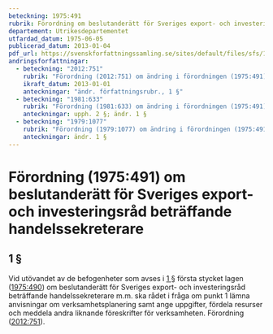```yaml
---
beteckning: 1975:491
rubrik: Förordning om beslutanderätt för Sveriges export- och investeringsråd beträffande handelssekreterare
departement: Utrikesdepartementet
utfardad_datum: 1975-06-05
publicerad_datum: 2013-01-04
pdf_url: https://svenskforfattningssamling.se/sites/default/files/sfs/1975-06/SFS1975-491.pdf
andringsforfattningar:
  - beteckning: "2012:751"
    rubrik: "Förordning (2012:751) om ändring i förordningen (1975:491) om beslutanderätt för Sveriges exportråd beträffande handelssekreterare m.m."
    ikraft_datum: 2013-01-01
    anteckningar: "ändr. författningsrubr., 1 §"
  - beteckning: "1981:633"
    rubrik: "Förordning (1981:633) om ändring i förordningen (1975:491) om beslutanderätt för Sveriges exportråd beträffande handelssekreterare m.m."
    anteckningar: upph. 2 §; ändr. 1 §
  - beteckning: "1979:1077"
    rubrik: "Förordning (1979:1077) om ändring i förordningen (1975:491) om beslutanderätt för Sveriges exportråd beträffande handelssekreterare m.m."
    anteckningar: ändr. 1 §
---
```


# Förordning (1975:491) om beslutanderätt för Sveriges export- och investeringsråd beträffande handelssekreterare

## 1 §

Vid utövandet av de befogenheter som avses i [1 §](#1) första stycket lagen ([1975:490](https://selex.se/eli/sfs/1975/490)) om beslutanderätt för Sveriges export- och investeringsråd beträffande handelssekreterare m.m. ska rådet i fråga om punkt 1 lämna anvisningar om verksamhetsplanering samt ange uppgifter, fördela resurser och meddela andra liknande föreskrifter för verksamheten. Förordning ([2012:751](https://selex.se/eli/sfs/2012/751)).